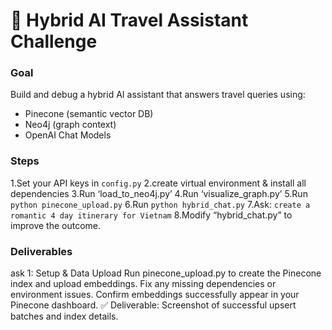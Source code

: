 # 🧠 Hybrid AI Travel Assistant Challenge

### Goal
Build and debug a hybrid AI assistant that answers travel queries using:
- Pinecone (semantic vector DB)
- Neo4j (graph context)
- OpenAI Chat Models

### Steps
1.Set your API keys in `config.py`
2.create virtual environment & install all dependencies
3.Run ‘load_to_neo4j.py’
4.Run ‘visualize_graph.py’
5.Run `python pinecone_upload.py`
6.Run `python hybrid_chat.py`
7.Ask: `create a romantic 4 day itinerary for Vietnam`
8.Modify “hybrid_chat.py” to improve the outcome.

### Deliverables
ask 1: Setup & Data Upload
Run pinecone_upload.py to create the Pinecone index and upload embeddings.
Fix any missing dependencies or environment issues.
Confirm embeddings successfully appear in your Pinecone dashboard.
✅ Deliverable:
 Screenshot of successful upsert batches and index details.